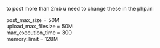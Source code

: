 to post more than 2mb u need to change these in the php.ini
<br>


post_max_size = 50M
<br>
upload_max_filesize = 50M
<br>
max_execution_time = 300
<br>
memory_limit = 128M
